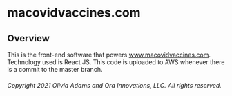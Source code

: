 # macovidvaccines.com
## Overview
This is the front-end software that powers www.macovidvaccines.com. Technology used is React JS. This code is uploaded to AWS whenever there is a commit to the master branch.

###### Copyright 2021 Olivia Adams and Ora Innovations, LLC. All rights reserved.
